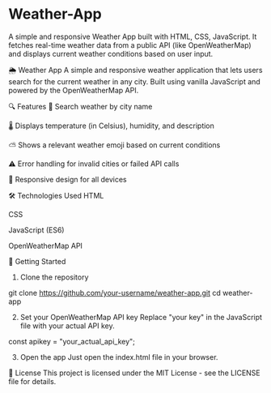 # Weather-App

A simple and responsive Weather App built with HTML, CSS, JavaScript. It fetches real-time weather data from a public API (like OpenWeatherMap) and displays current weather conditions based on user input.

🌦️ Weather App
A simple and responsive weather application that lets users search for the current weather in any city. Built using vanilla JavaScript and powered by the OpenWeatherMap API.

🔍 Features
🔎 Search weather by city name

🌡️ Displays temperature (in Celsius), humidity, and description

⛅ Shows a relevant weather emoji based on current conditions

⚠️ Error handling for invalid cities or failed API calls

📱 Responsive design for all devices

🛠️ Technologies Used
HTML

CSS

JavaScript (ES6)

OpenWeatherMap API

🚀 Getting Started

1. Clone the repository

git clone https://github.com/your-username/weather-app.git
cd weather-app

2. Set your OpenWeatherMap API key
   Replace "your key" in the JavaScript file with your actual API key.

const apikey = "your_actual_api_key";

3. Open the app
   Just open the index.html file in your browser.

📄 License
This project is licensed under the MIT License - see the LICENSE file for details.
